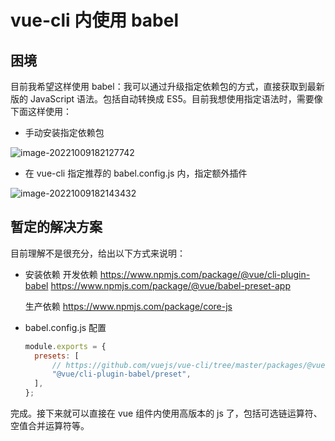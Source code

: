 # vue-cli 内使用 babel

## 困境

目前我希望这样使用 babel：我可以通过升级指定依赖包的方式，直接获取到最新版的 JavaScript 语法。包括自动转换成 ES5。目前我想使用指定语法时，需要像下面这样使用：

- 手动安装指定依赖包

![image-20221009182127742](https://raw.githubusercontent.com/ruan-cat/img-store/main/img/image-20221009182127742.png)

- 在 vue-cli 指定推荐的 babel.config.js 内，指定额外插件

![image-20221009182143432](https://raw.githubusercontent.com/ruan-cat/img-store/main/img/image-20221009182143432.png)

## 暂定的解决方案

目前理解不是很充分，给出以下方式来说明：

- 安装依赖
  开发依赖
  https://www.npmjs.com/package/@vue/cli-plugin-babel
  https://www.npmjs.com/package/@vue/babel-preset-app

  生产依赖
  https://www.npmjs.com/package/core-js

- babel.config.js 配置
  ```js
  module.exports = {
  	presets: [
  		// https://github.com/vuejs/vue-cli/tree/master/packages/@vue/babel-preset-app
  		"@vue/cli-plugin-babel/preset",
  	],
  };
  ```

完成。接下来就可以直接在 vue 组件内使用高版本的 js 了，包括可选链运算符、空值合并运算符等。
